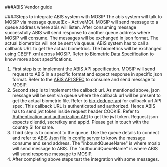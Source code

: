 ###ABIS Vendor guide

####Steps to integrate ABIS system with MOSIP
The abis system will talk to MOSIP via message queue(Ex - ActiveMQ). MOSIP will send message to a queue address where abis will listen. After consuming message successfully ABIS will send response to another queue address where MOSIP will consume. The messages will be exchanged in json format. The actual biometrics will not be sent via queue. ABIS system has to call a callback URL to get the actual biometrics. The biometrics will be exchanged using CBEFF xml across MOSIP. Refer to [Biometric Data Specification](https://mosipdocs.gitbook.io/platform/functionalities/biometric/biometric-data-specification) to know more about specifications. 
1. First step is to implement the ABIS API specification. MOSIP will send request to ABIS in a specific format and expect response in specific json format. Refer to the [ABIS API SPEC](https://mosipdocs.gitbook.io/platform/functionalities/apis/abis-apis) to consume and send message to MOSIP.
2. Second step is to implement the callback url. As mentioned above, json message will be sent via queue where the callback url will be present to get the actual biometric file. Refer to [bio-dedupe-api](https://mosipdocs.gitbook.io/platform/functionalities/apis/registration-processor-apis#5-bio-dedupe-api) for callback url API spec. This callback URL is authenticated and authorized. Hence ABIS has to send jwt token inside request header COOKIE. Refer to [Authentication and authorization API](https://mosipdocs.gitbook.io/platform/functionalities/apis/authn-and-authz-apis#authenticate-using-clientid-and-secret-key) to get the jwt token. Request json expects clientid, secretkey and appid. Please get in touch with the country SI for same.
3. Third step is to connect to the queue. Use the queue details to connect  and refer to [ABIS Json file in config server](https://github.com/mosip/mosip-config/blob/master/config-templates/RegistrationProcessorAbis-env.json) to know the message consume and send address. The "inboundQueueName" is where mosip will send message to ABIS. The "outboundQueueName" is where ABIS will send response message to MOSIP.
4. After completing above steps test the integration with some messages.
